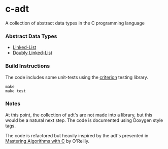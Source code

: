 # c-adt

A collection of abstract data types in the C programming language

### Abstract Data Types

-   [Linked-List](src/list.h)
-   [Doubly Linked-List](src/dlist.h)

### Build Instructions

The code includes some unit-tests using the
[criterion](https://criterion.readthedocs.io/en/master/index.html) testing library.

```
make
make test
```

### Notes

At this point, the collection of adt's are not made into a library, but this would be a natural
next step. The code is documented using Doxygen style tags.

The code is refactored but heavily inspired by the adt's presented in
[Mastering Algorithms with C](http://shop.oreilly.com/product/9781565924536.do) by O'Reilly.
